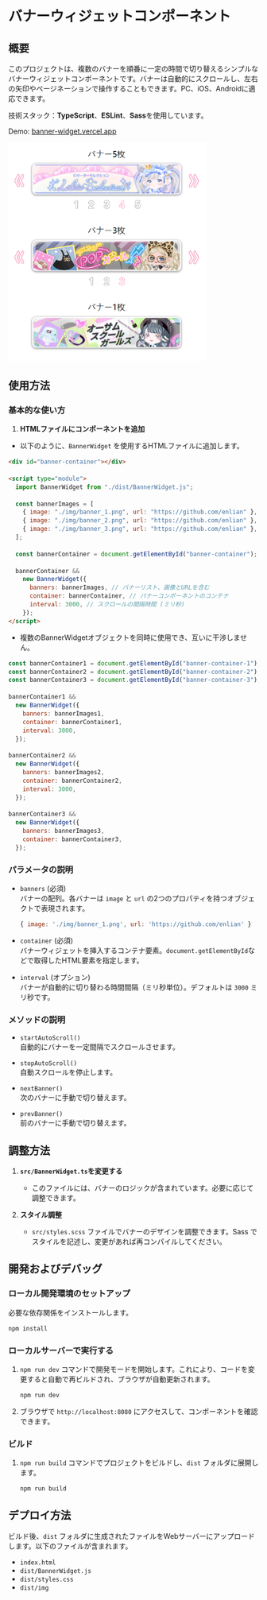 # バナーウィジェットコンポーネント

## 概要

このプロジェクトは、複数のバナーを順番に一定の時間で切り替えるシンプルなバナーウィジェットコンポーネントです。バナーは自動的にスクロールし、左右の矢印やページネーションで操作することもできます。PC、iOS、Androidに適応できます。

技術スタック：**TypeScript**、**ESLint**、**Sass**を使用しています。

Demo: [banner-widget.vercel.app](https://banner-widget.vercel.app/)


<img src="screenshot.png" width="400"/>

## 使用方法

### 基本的な使い方

1. **HTMLファイルにコンポーネントを追加**
   
- 以下のように、`BannerWidget` を使用するHTMLファイルに追加します。

```html
<div id="banner-container"></div>

<script type="module">
  import BannerWidget from "./dist/BannerWidget.js";

  const bannerImages = [
    { image: "./img/banner_1.png", url: "https://github.com/enlian" },
    { image: "./img/banner_2.png", url: "https://github.com/enlian" },
    { image: "./img/banner_3.png", url: "https://github.com/enlian" },
  ];

  const bannerContainer = document.getElementById("banner-container");

  bannerContainer &&
    new BannerWidget({
      banners: bannerImages, // バナーリスト、画像とURLを含む
      container: bannerContainer, // バナーコンポーネントのコンテナ
      interval: 3000, // スクロールの間隔時間 (ミリ秒)
    });
</script>
```

- 複数のBannerWidgetオブジェクトを同時に使用でき、互いに干渉しません。

```js
const bannerContainer1 = document.getElementById("banner-container-1");
const bannerContainer2 = document.getElementById("banner-container-2");
const bannerContainer3 = document.getElementById("banner-container-3");

bannerContainer1 &&
  new BannerWidget({
    banners: bannerImages1,
    container: bannerContainer1,
    interval: 3000,
  });

bannerContainer2 &&
  new BannerWidget({
    banners: bannerImages2,
    container: bannerContainer2,
    interval: 3000,
  });

bannerContainer3 &&
  new BannerWidget({
    banners: bannerImages3,
    container: bannerContainer3,
  });
```

### パラメータの説明

- `banners` (必須)  
  バナーの配列。各バナーは `image` と `url` の2つのプロパティを持つオブジェクトで表現されます。

  ```javascript
  { image: './img/banner_1.png', url: 'https://github.com/enlian' }
  ```

- `container` (必須)  
  バナーウィジェットを挿入するコンテナ要素。`document.getElementById`などで取得したHTML要素を指定します。

- `interval` (オプション)  
  バナーが自動的に切り替わる時間間隔（ミリ秒単位）。デフォルトは `3000` ミリ秒です。

### メソッドの説明

- `startAutoScroll()`  
  自動的にバナーを一定間隔でスクロールさせます。

- `stopAutoScroll()`  
  自動スクロールを停止します。

- `nextBanner()`  
  次のバナーに手動で切り替えます。

- `prevBanner()`  
  前のバナーに手動で切り替えます。

## 調整方法

1. **`src/BannerWidget.ts`を変更する**

   - このファイルには、バナーのロジックが含まれています。必要に応じて調整できます。

2. **スタイル調整**
   - `src/styles.scss` ファイルでバナーのデザインを調整できます。Sass でスタイルを記述し、変更があれば再コンパイルしてください。

## 開発およびデバッグ

### ローカル開発環境のセットアップ

必要な依存関係をインストールします。

```bash
npm install
```

### ローカルサーバーで実行する

1. `npm run dev` コマンドで開発モードを開始します。これにより、コードを変更すると自動で再ビルドされ、ブラウザが自動更新されます。

   ```bash
   npm run dev
   ```

2. ブラウザで `http://localhost:8080` にアクセスして、コンポーネントを確認できます。

### ビルド

1. `npm run build` コマンドでプロジェクトをビルドし、`dist` フォルダに展開します。

   ```bash
   npm run build
   ```

## デプロイ方法

ビルド後、`dist` フォルダに生成されたファイルをWebサーバーにアップロードします。以下のファイルが含まれます。

- `index.html`
- `dist/BannerWidget.js`
- `dist/styles.css`
- `dist/img`
